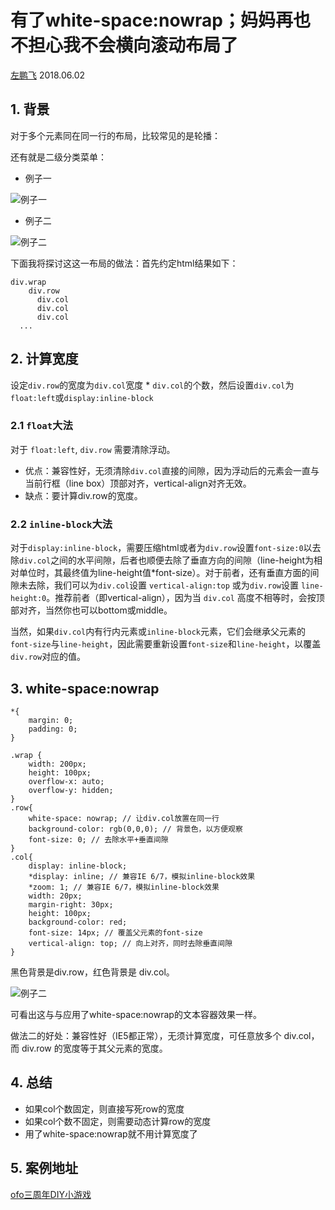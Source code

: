 # 有了white-space:nowrap；妈妈再也不担心我不会横向滚动布局了

[左鹏飞](https://github.com/zuopf769) 2018.06.02

## 1. 背景

对于多个元素同在同一行的布局，比较常见的是轮播：

还有就是二级分类菜单：

+ 例子一

![例子一](https://github.com/zuopf769/notebook/blob/master/fe/white-space%20nowrap%E7%9A%84%E5%A6%99%E7%94%A8/img/20180602120520.png)

+ 例子二

![例子二](https://github.com/zuopf769/notebook/blob/master/fe/white-space%20nowrap%E7%9A%84%E5%A6%99%E7%94%A8/img/20180602120616.png)


下面我将探讨这这一布局的做法：首先约定html结果如下：

```
div.wrap
	div.row
	  div.col
	  div.col
	  div.col
  ...
```

## 2. 计算宽度


设定`div.row`的宽度为`div.col`宽度 * `div.col`的个数，然后设置`div.col`为`float:left`或`display:inline-block`


### 2.1 `float`大法

对于 `float:left`, `div.row` 需要清除浮动。

+ 优点：兼容性好，无须清除`div.col`直接的间隙，因为浮动后的元素会一直与当前行框（line box）顶部对齐，vertical-align对齐无效。
+ 缺点：要计算div.row的宽度。

### 2.2 `inline-block`大法


对于`display:inline-block`，需要压缩html或者为`div.row`设置`font-size:0`以去除`div.col`之间的水平间隙，后者也顺便去除了垂直方向的间隙（line-height为相对单位时，其最终值为line-height值*font-size）。对于前者，还有垂直方面的间隙未去除，我们可以为`div.col`设置 `vertical-align:top` 或为`div.row`设置 `line-height:0`。推荐前者（即vertical-align），因为当 `div.col` 高度不相等时，会按顶部对齐，当然你也可以bottom或middle。

当然，如果`div.col`内有行内元素或`inline-block`元素，它们会继承父元素的`font-size`与`line-height`，因此需要重新设置`font-size`和`line-height`，以覆盖`div.row`对应的值。



## 3. white-space:nowrap

```
*{
    margin: 0;
    padding: 0;
}

.wrap {
	width: 200px;
	height: 100px;
	overflow-x: auto;
	overflow-y: hidden;
}
.row{
    white-space: nowrap; // 让div.col放置在同一行
    background-color: rgb(0,0,0); // 背景色，以方便观察
    font-size: 0; // 去除水平+垂直间隙
}
.col{
    display: inline-block;
    *display: inline; // 兼容IE 6/7，模拟inline-block效果
    *zoom: 1; // 兼容IE 6/7，模拟inline-block效果
    width: 20px; 
    margin-right: 30px;
    height: 100px;
    background-color: red;
    font-size: 14px; // 覆盖父元素的font-size
    vertical-align: top; // 向上对齐，同时去除垂直间隙
}
```

黑色背景是div.row，红色背景是 div.col。

![例子二](https://github.com/zuopf769/notebook/blob/master/fe/white-space%20nowrap%E7%9A%84%E5%A6%99%E7%94%A8/img/nowrap-GIF.gif)

可看出这与与应用了white-space:nowrap的文本容器效果一样。

做法二的好处：兼容性好（IE5都正常），无须计算宽度，可任意放多个 div.col，而 div.row 的宽度等于其父元素的宽度。


## 4. 总结

+ 如果col个数固定，则直接写死row的宽度
+ 如果col个数不固定，则需要动态计算row的宽度
+ 用了white-space:nowrap就不用计算宽度了

## 5. 案例地址

[ofo三周年DIY小游戏](https://ofo-campaign.ofo.com/anniversary/index.html#/)


